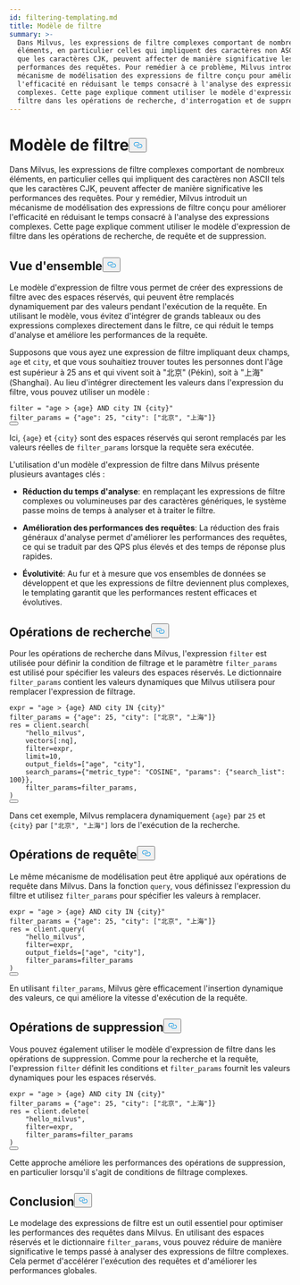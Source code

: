 ```yaml
---
id: filtering-templating.md
title: Modèle de filtre
summary: >-
  Dans Milvus, les expressions de filtre complexes comportant de nombreux
  éléments, en particulier celles qui impliquent des caractères non ASCII tels
  que les caractères CJK, peuvent affecter de manière significative les
  performances des requêtes. Pour remédier à ce problème, Milvus introduit un
  mécanisme de modélisation des expressions de filtre conçu pour améliorer
  l'efficacité en réduisant le temps consacré à l'analyse des expressions
  complexes. Cette page explique comment utiliser le modèle d'expression de
  filtre dans les opérations de recherche, d'interrogation et de suppression.
---
```

<h1 id="Filter-Templating" class="common-anchor-header">Modèle de filtre<button data-href="#Filter-Templating" class="anchor-icon" translate="no">
      <svg translate="no"
        aria-hidden="true"
        focusable="false"
        height="20"
        version="1.1"
        viewBox="0 0 16 16"
        width="16"
      >
        <path
          fill="#0092E4"
          fill-rule="evenodd"
          d="M4 9h1v1H4c-1.5 0-3-1.69-3-3.5S2.55 3 4 3h4c1.45 0 3 1.69 3 3.5 0 1.41-.91 2.72-2 3.25V8.59c.58-.45 1-1.27 1-2.09C10 5.22 8.98 4 8 4H4c-.98 0-2 1.22-2 2.5S3 9 4 9zm9-3h-1v1h1c1 0 2 1.22 2 2.5S13.98 12 13 12H9c-.98 0-2-1.22-2-2.5 0-.83.42-1.64 1-2.09V6.25c-1.09.53-2 1.84-2 3.25C6 11.31 7.55 13 9 13h4c1.45 0 3-1.69 3-3.5S14.5 6 13 6z"
        ></path>
      </svg>
    </button></h1><p>Dans Milvus, les expressions de filtre complexes comportant de nombreux éléments, en particulier celles qui impliquent des caractères non ASCII tels que les caractères CJK, peuvent affecter de manière significative les performances des requêtes. Pour y remédier, Milvus introduit un mécanisme de modélisation des expressions de filtre conçu pour améliorer l'efficacité en réduisant le temps consacré à l'analyse des expressions complexes. Cette page explique comment utiliser le modèle d'expression de filtre dans les opérations de recherche, de requête et de suppression.</p>
<h2 id="Overview" class="common-anchor-header">Vue d'ensemble<button data-href="#Overview" class="anchor-icon" translate="no">
      <svg translate="no"
        aria-hidden="true"
        focusable="false"
        height="20"
        version="1.1"
        viewBox="0 0 16 16"
        width="16"
      >
        <path
          fill="#0092E4"
          fill-rule="evenodd"
          d="M4 9h1v1H4c-1.5 0-3-1.69-3-3.5S2.55 3 4 3h4c1.45 0 3 1.69 3 3.5 0 1.41-.91 2.72-2 3.25V8.59c.58-.45 1-1.27 1-2.09C10 5.22 8.98 4 8 4H4c-.98 0-2 1.22-2 2.5S3 9 4 9zm9-3h-1v1h1c1 0 2 1.22 2 2.5S13.98 12 13 12H9c-.98 0-2-1.22-2-2.5 0-.83.42-1.64 1-2.09V6.25c-1.09.53-2 1.84-2 3.25C6 11.31 7.55 13 9 13h4c1.45 0 3-1.69 3-3.5S14.5 6 13 6z"
        ></path>
      </svg>
    </button></h2><p>Le modèle d'expression de filtre vous permet de créer des expressions de filtre avec des espaces réservés, qui peuvent être remplacés dynamiquement par des valeurs pendant l'exécution de la requête. En utilisant le modèle, vous évitez d'intégrer de grands tableaux ou des expressions complexes directement dans le filtre, ce qui réduit le temps d'analyse et améliore les performances de la requête.</p>
<p>Supposons que vous ayez une expression de filtre impliquant deux champs, <code translate="no">age</code> et <code translate="no">city</code>, et que vous souhaitiez trouver toutes les personnes dont l'âge est supérieur à 25 ans et qui vivent soit à "北京" (Pékin), soit à "上海" (Shanghai). Au lieu d'intégrer directement les valeurs dans l'expression du filtre, vous pouvez utiliser un modèle :</p>
<pre><code translate="no" class="language-python"><span class="hljs-built_in">filter</span> = <span class="hljs-string">&quot;age &gt; {age} AND city IN {city}&quot;</span>
filter_params = {<span class="hljs-string">&quot;age&quot;</span>: <span class="hljs-number">25</span>, <span class="hljs-string">&quot;city&quot;</span>: [<span class="hljs-string">&quot;北京&quot;</span>, <span class="hljs-string">&quot;上海&quot;</span>]}
<button class="copy-code-btn"></button></code></pre>
<p>Ici, <code translate="no">{age}</code> et <code translate="no">{city}</code> sont des espaces réservés qui seront remplacés par les valeurs réelles de <code translate="no">filter_params</code> lorsque la requête sera exécutée.</p>
<p>L'utilisation d'un modèle d'expression de filtre dans Milvus présente plusieurs avantages clés :</p>
<ul>
<li><p><strong>Réduction du temps d'analyse</strong>: en remplaçant les expressions de filtre complexes ou volumineuses par des caractères génériques, le système passe moins de temps à analyser et à traiter le filtre.</p></li>
<li><p><strong>Amélioration des performances des requêtes</strong>: La réduction des frais généraux d'analyse permet d'améliorer les performances des requêtes, ce qui se traduit par des QPS plus élevés et des temps de réponse plus rapides.</p></li>
<li><p><strong>Évolutivité</strong>: Au fur et à mesure que vos ensembles de données se développent et que les expressions de filtre deviennent plus complexes, le templating garantit que les performances restent efficaces et évolutives.</p></li>
</ul>
<h2 id="Search-Operations" class="common-anchor-header">Opérations de recherche<button data-href="#Search-Operations" class="anchor-icon" translate="no">
      <svg translate="no"
        aria-hidden="true"
        focusable="false"
        height="20"
        version="1.1"
        viewBox="0 0 16 16"
        width="16"
      >
        <path
          fill="#0092E4"
          fill-rule="evenodd"
          d="M4 9h1v1H4c-1.5 0-3-1.69-3-3.5S2.55 3 4 3h4c1.45 0 3 1.69 3 3.5 0 1.41-.91 2.72-2 3.25V8.59c.58-.45 1-1.27 1-2.09C10 5.22 8.98 4 8 4H4c-.98 0-2 1.22-2 2.5S3 9 4 9zm9-3h-1v1h1c1 0 2 1.22 2 2.5S13.98 12 13 12H9c-.98 0-2-1.22-2-2.5 0-.83.42-1.64 1-2.09V6.25c-1.09.53-2 1.84-2 3.25C6 11.31 7.55 13 9 13h4c1.45 0 3-1.69 3-3.5S14.5 6 13 6z"
        ></path>
      </svg>
    </button></h2><p>Pour les opérations de recherche dans Milvus, l'expression <code translate="no">filter</code> est utilisée pour définir la condition de filtrage et le paramètre <code translate="no">filter_params</code> est utilisé pour spécifier les valeurs des espaces réservés. Le dictionnaire <code translate="no">filter_params</code> contient les valeurs dynamiques que Milvus utilisera pour remplacer l'expression de filtrage.</p>
<pre><code translate="no" class="language-python">expr = <span class="hljs-string">&quot;age &gt; {age} AND city IN {city}&quot;</span>
filter_params = {<span class="hljs-string">&quot;age&quot;</span>: <span class="hljs-number">25</span>, <span class="hljs-string">&quot;city&quot;</span>: [<span class="hljs-string">&quot;北京&quot;</span>, <span class="hljs-string">&quot;上海&quot;</span>]}
res = client.search(
    <span class="hljs-string">&quot;hello_milvus&quot;</span>,
    vectors[:nq],
    <span class="hljs-built_in">filter</span>=expr,
    limit=<span class="hljs-number">10</span>,
    output_fields=[<span class="hljs-string">&quot;age&quot;</span>, <span class="hljs-string">&quot;city&quot;</span>],
    search_params={<span class="hljs-string">&quot;metric_type&quot;</span>: <span class="hljs-string">&quot;COSINE&quot;</span>, <span class="hljs-string">&quot;params&quot;</span>: {<span class="hljs-string">&quot;search_list&quot;</span>: <span class="hljs-number">100</span>}},
    filter_params=filter_params,
)
<button class="copy-code-btn"></button></code></pre>
<p>Dans cet exemple, Milvus remplacera dynamiquement <code translate="no">{age}</code> par <code translate="no">25</code> et <code translate="no">{city}</code> par <code translate="no">[&quot;北京&quot;, &quot;上海&quot;]</code> lors de l'exécution de la recherche.</p>
<h2 id="Query-Operations" class="common-anchor-header">Opérations de requête<button data-href="#Query-Operations" class="anchor-icon" translate="no">
      <svg translate="no"
        aria-hidden="true"
        focusable="false"
        height="20"
        version="1.1"
        viewBox="0 0 16 16"
        width="16"
      >
        <path
          fill="#0092E4"
          fill-rule="evenodd"
          d="M4 9h1v1H4c-1.5 0-3-1.69-3-3.5S2.55 3 4 3h4c1.45 0 3 1.69 3 3.5 0 1.41-.91 2.72-2 3.25V8.59c.58-.45 1-1.27 1-2.09C10 5.22 8.98 4 8 4H4c-.98 0-2 1.22-2 2.5S3 9 4 9zm9-3h-1v1h1c1 0 2 1.22 2 2.5S13.98 12 13 12H9c-.98 0-2-1.22-2-2.5 0-.83.42-1.64 1-2.09V6.25c-1.09.53-2 1.84-2 3.25C6 11.31 7.55 13 9 13h4c1.45 0 3-1.69 3-3.5S14.5 6 13 6z"
        ></path>
      </svg>
    </button></h2><p>Le même mécanisme de modélisation peut être appliqué aux opérations de requête dans Milvus. Dans la fonction <code translate="no">query</code>, vous définissez l'expression du filtre et utilisez <code translate="no">filter_params</code> pour spécifier les valeurs à remplacer.</p>
<pre><code translate="no" class="language-python">expr = <span class="hljs-string">&quot;age &gt; {age} AND city IN {city}&quot;</span>
filter_params = {<span class="hljs-string">&quot;age&quot;</span>: <span class="hljs-number">25</span>, <span class="hljs-string">&quot;city&quot;</span>: [<span class="hljs-string">&quot;北京&quot;</span>, <span class="hljs-string">&quot;上海&quot;</span>]}
res = client.query(
    <span class="hljs-string">&quot;hello_milvus&quot;</span>,
    <span class="hljs-built_in">filter</span>=expr,
    output_fields=[<span class="hljs-string">&quot;age&quot;</span>, <span class="hljs-string">&quot;city&quot;</span>],
    filter_params=filter_params
)
<button class="copy-code-btn"></button></code></pre>
<p>En utilisant <code translate="no">filter_params</code>, Milvus gère efficacement l'insertion dynamique des valeurs, ce qui améliore la vitesse d'exécution de la requête.</p>
<h2 id="Delete-Operations" class="common-anchor-header">Opérations de suppression<button data-href="#Delete-Operations" class="anchor-icon" translate="no">
      <svg translate="no"
        aria-hidden="true"
        focusable="false"
        height="20"
        version="1.1"
        viewBox="0 0 16 16"
        width="16"
      >
        <path
          fill="#0092E4"
          fill-rule="evenodd"
          d="M4 9h1v1H4c-1.5 0-3-1.69-3-3.5S2.55 3 4 3h4c1.45 0 3 1.69 3 3.5 0 1.41-.91 2.72-2 3.25V8.59c.58-.45 1-1.27 1-2.09C10 5.22 8.98 4 8 4H4c-.98 0-2 1.22-2 2.5S3 9 4 9zm9-3h-1v1h1c1 0 2 1.22 2 2.5S13.98 12 13 12H9c-.98 0-2-1.22-2-2.5 0-.83.42-1.64 1-2.09V6.25c-1.09.53-2 1.84-2 3.25C6 11.31 7.55 13 9 13h4c1.45 0 3-1.69 3-3.5S14.5 6 13 6z"
        ></path>
      </svg>
    </button></h2><p>Vous pouvez également utiliser le modèle d'expression de filtre dans les opérations de suppression. Comme pour la recherche et la requête, l'expression <code translate="no">filter</code> définit les conditions et <code translate="no">filter_params</code> fournit les valeurs dynamiques pour les espaces réservés.</p>
<pre><code translate="no" class="language-python">expr = <span class="hljs-string">&quot;age &gt; {age} AND city IN {city}&quot;</span>
filter_params = {<span class="hljs-string">&quot;age&quot;</span>: <span class="hljs-number">25</span>, <span class="hljs-string">&quot;city&quot;</span>: [<span class="hljs-string">&quot;北京&quot;</span>, <span class="hljs-string">&quot;上海&quot;</span>]}
res = client.delete(
    <span class="hljs-string">&quot;hello_milvus&quot;</span>,
    <span class="hljs-built_in">filter</span>=expr,
    filter_params=filter_params
)
<button class="copy-code-btn"></button></code></pre>
<p>Cette approche améliore les performances des opérations de suppression, en particulier lorsqu'il s'agit de conditions de filtrage complexes.</p>
<h2 id="Conclusion" class="common-anchor-header">Conclusion<button data-href="#Conclusion" class="anchor-icon" translate="no">
      <svg translate="no"
        aria-hidden="true"
        focusable="false"
        height="20"
        version="1.1"
        viewBox="0 0 16 16"
        width="16"
      >
        <path
          fill="#0092E4"
          fill-rule="evenodd"
          d="M4 9h1v1H4c-1.5 0-3-1.69-3-3.5S2.55 3 4 3h4c1.45 0 3 1.69 3 3.5 0 1.41-.91 2.72-2 3.25V8.59c.58-.45 1-1.27 1-2.09C10 5.22 8.98 4 8 4H4c-.98 0-2 1.22-2 2.5S3 9 4 9zm9-3h-1v1h1c1 0 2 1.22 2 2.5S13.98 12 13 12H9c-.98 0-2-1.22-2-2.5 0-.83.42-1.64 1-2.09V6.25c-1.09.53-2 1.84-2 3.25C6 11.31 7.55 13 9 13h4c1.45 0 3-1.69 3-3.5S14.5 6 13 6z"
        ></path>
      </svg>
    </button></h2><p>Le modelage des expressions de filtre est un outil essentiel pour optimiser les performances des requêtes dans Milvus. En utilisant des espaces réservés et le dictionnaire <code translate="no">filter_params</code>, vous pouvez réduire de manière significative le temps passé à analyser des expressions de filtre complexes. Cela permet d'accélérer l'exécution des requêtes et d'améliorer les performances globales.</p>
